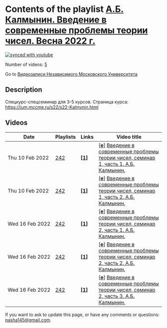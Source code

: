 # Contents of the playlist [А.Б. Калмынин. Введение в современные проблемы теории чисел. Весна 2022 г.](https://www.youtube.com/playlist?list=PLp9ABVh6_x4Eui6jEaKvVS36c0rFrVevl)

[![synced with youtube](https://img.shields.io/github/last-commit/mathphysschool/mathphysschool.github.io/autoupdate1?label=synced%20with%20youtube)](https://github.com/mathphysschool/mathphysschool.github.io/commits/autoupdate1)

Number of videos: [5](#videos)

Go to [Видеозаписи Независимого Московского Университета](../README.md)

## Description

Спецкурс-спецсеминар для 3-5 курсов.
Страница курса:
<https://ium.mccme.ru/s22/s22-Kalmynin.html>

## Videos

|Date|Playlists|Links|Video title|
|---|---|---|---|
| Thu&nbsp;10&nbsp;Feb&nbsp;2022 | [242](../playlists/242 "А.Б. Калмынин. Введение в современные проблемы теории чисел. Весна 2022 г.") | [**[1]**](https://ium.mccme.ru/s22/s22-Kalmynin.html) | [[**e**](https://studio.youtube.com/video/oE_gYeHUpSU/edit "Edit")] [Введение в современные проблемы теории чисел, семинар 1, часть 1. А.Б. Калмынин.](https://www.youtube.com/watch?v=oE_gYeHUpSU&list=PLp9ABVh6_x4Eui6jEaKvVS36c0rFrVevl "Тема этого семинара - проблемы Ландау. Часть 1.&#013;&#013;Спецкурс-спецсеминар для 3-5 курсов.&#013;Страница курса:&#013;&#013;https://ium.mccme.ru/s22/s22-Kalmynin.html") |
| Thu&nbsp;10&nbsp;Feb&nbsp;2022 | [242](../playlists/242 "А.Б. Калмынин. Введение в современные проблемы теории чисел. Весна 2022 г.") | [**[1]**](https://ium.mccme.ru/s22/s22-Kalmynin.html) | [[**e**](https://studio.youtube.com/video/wCuGfaDEZ2w/edit "Edit")] [Введение в современные проблемы теории чисел, семинар 1, часть 2. А.Б. Калмынин.](https://www.youtube.com/watch?v=wCuGfaDEZ2w&list=PLp9ABVh6_x4Eui6jEaKvVS36c0rFrVevl "Тема этого семинара - проблемы Ландау. Часть 2.&#013;&#013;Спецкурс-спецсеминар для 3-5 курсов.&#013;Страница курса:&#013;&#013;https://ium.mccme.ru/s22/s22-Kalmynin.html") |
| Wed&nbsp;16&nbsp;Feb&nbsp;2022 | [242](../playlists/242 "А.Б. Калмынин. Введение в современные проблемы теории чисел. Весна 2022 г.") | [**[1]**](https://ium.mccme.ru/s22/s22-Kalmynin.html) | [[**e**](https://studio.youtube.com/video/NLNfDWaAYzQ/edit "Edit")] [Введение в современные проблемы теории чисел, семинар 2, часть 1. А.Б. Калмынин.](https://www.youtube.com/watch?v=NLNfDWaAYzQ&list=PLp9ABVh6_x4Eui6jEaKvVS36c0rFrVevl "Тема этого семинара - гладкие числа. Часть 1.&#013;&#013;Спецкурс-спецсеминар для 3-5 курсов.&#013;Страница курса:&#013;&#013;https://ium.mccme.ru/s22/s22-Kalmynin.html") |
| Wed&nbsp;16&nbsp;Feb&nbsp;2022 | [242](../playlists/242 "А.Б. Калмынин. Введение в современные проблемы теории чисел. Весна 2022 г.") | [**[1]**](https://ium.mccme.ru/s22/s22-Kalmynin.html) | [[**e**](https://studio.youtube.com/video/XD0Q9DhNcCI/edit "Edit")] [Введение в современные проблемы теории чисел, семинар 2, часть 2. А.Б. Калмынин.](https://www.youtube.com/watch?v=XD0Q9DhNcCI&list=PLp9ABVh6_x4Eui6jEaKvVS36c0rFrVevl "Тема этого семинара - гладкие числа. Часть 2.&#013;&#013;Спецкурс-спецсеминар для 3-5 курсов.&#013;Страница курса:&#013;&#013;https://ium.mccme.ru/s22/s22-Kalmynin.html") |
| Wed&nbsp;16&nbsp;Feb&nbsp;2022 | [242](../playlists/242 "А.Б. Калмынин. Введение в современные проблемы теории чисел. Весна 2022 г.") | [**[1]**](https://ium.mccme.ru/s22/s22-Kalmynin.html) | [[**e**](https://studio.youtube.com/video/K4awJbPsyKE/edit "Edit")] [Введение в современные проблемы теории чисел, семинар 2, часть 3. А.Б. Калмынин.](https://www.youtube.com/watch?v=K4awJbPsyKE&list=PLp9ABVh6_x4Eui6jEaKvVS36c0rFrVevl "Тема этого семинара - гладкие числа. Часть 3.&#013;&#013;Спецкурс-спецсеминар для 3-5 курсов.&#013;Страница курса:&#013;&#013;https://ium.mccme.ru/s22/s22-Kalmynin.html") |


 If you want to ask to update this page, or have any comments or questions: <pasha145@gmail.com>.